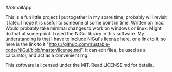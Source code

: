 #ASmallApp

This is a fun little project I put together in my spare time, probably will revisit it later. I hope it is useful to someone at some point in time.
Written on mac. Would probably take minimal changes to work on windows or linux. Might do that at some point.
I used the NiGui library in this software. My understanding is that I have to include NiGui's license here, or a link to it, so here is the link to it "https://github.com/trustable-code/NiGui/blob/master/license.md". It can edit files, be used as a calculator, and act as a convenient rng.

This software is licensed under the MIT. Read LICENSE.md for details. 

